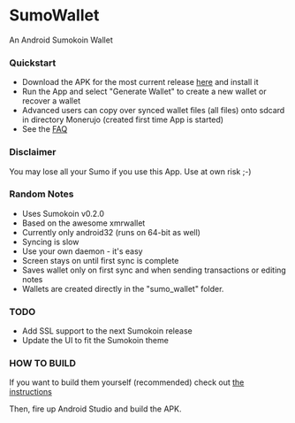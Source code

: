 # SumoWallet
An Android Sumokoin Wallet

### Quickstart
- Download the APK for the most current release [here](https://github.com/SadBatman/sumowallet/releases) and install it
- Run the App and select "Generate Wallet" to create a new wallet or recover a wallet
- Advanced users can copy over synced wallet files (all files) onto sdcard in directory Monerujo (created first time App is started)
- See the [FAQ](doc/FAQ.md)

### Disclaimer
You may lose all your Sumo if you use this App. Use at own risk ;-)

### Random Notes
- Uses Sumokoin v0.2.0
- Based on the awesome xmrwallet
- Currently only android32 (runs on 64-bit as well)
- Syncing is slow
- Use your own daemon - it's easy
- Screen stays on until first sync is complete
- Saves wallet only on first sync and when sending transactions or editing notes
- Wallets are created directly in the "sumo_wallet" folder.

### TODO
 - Add SSL support to the next Sumokoin release
 - Update the UI to fit the Sumokoin theme

### HOW TO BUILD
If you want to build them yourself (recommended) check out [the instructions](doc/BUILDING-external-libs.md)

Then, fire up Android Studio and build the APK.
